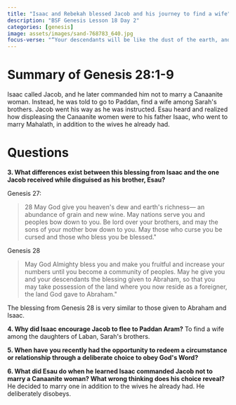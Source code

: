 ```yaml
---
title: "Isaac and Rebekah blessed Jacob and his journey to find a wife"
description: "BSF Genesis Lesson 18 Day 2"
categories: [genesis]
image: assets/images/sand-768783_640.jpg
focus-verse: "“Your descendants will be like the dust of the earth, and you will spread out to the west and to the east, to the north and to the south. All peoples on earth will be blessed through you and your offspring.” – Genesis 28:14"
---
```


# Summary of Genesis 28:1-9

Isaac called Jacob, and he later commanded him not to marry a Canaanite woman. Instead, he was told to go to Paddan, find a wife among Sarah's brothers. Jacob went his way as he was instructed. Esau heard and realized how displeasing the Canaanite women were to his father Isaac, who went to marry Mahalath, in addition to the wives he already had.

# Questions

**3. What differences exist between this blessing from Isaac and the one Jacob received while disguised as his brother, Esau?** 

Genesis 27:

> 28 May God give you heaven's dew    and earth's richness—    an abundance of grain and new wine. May nations serve you    and peoples bow down to you. Be lord over your brothers,    and may the sons of your mother bow down to you. May those who curse you be cursed    and those who bless you be blessed."

Genesis 28

> May God Almighty bless you and make you fruitful and increase your numbers until you become a community of peoples. May he give you and your descendants the blessing given to Abraham, so that you may take possession of the land where you now reside as a foreigner, the land God gave to Abraham."

The blessing from Genesis 28 is very similar to those given to Abraham and Isaac.

**4. Why did Isaac encourage Jacob to flee to Paddan Aram?** To find a wife among the daughters of Laban, Sarah's brothers.

**5. When have you recently had the opportunity to redeem a circumstance or relationship through a deliberate choice to obey God's Word?** 

**6. What did Esau do when he learned Isaac commanded Jacob not to marry a Canaanite woman? What wrong thinking does his choice reveal?** He decided to marry one in addition to the wives he already had. He deliberately disobeys.
